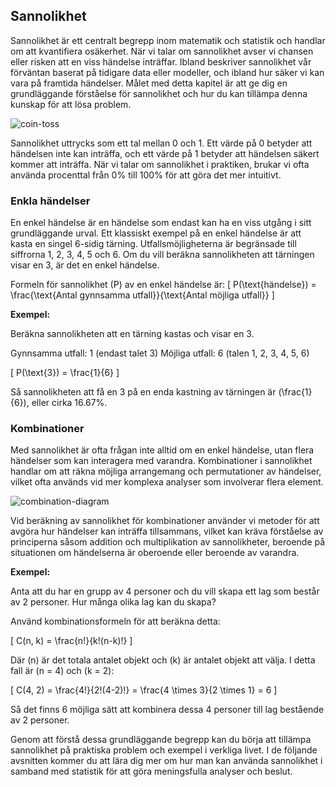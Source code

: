 ## Sannolikhet

Sannolikhet är ett centralt begrepp inom matematik och statistik och handlar om att kvantifiera osäkerhet. När vi talar om sannolikhet avser vi chansen eller risken att en viss händelse inträffar. Ibland beskriver sannolikhet vår förväntan baserat på tidigare data eller modeller, och ibland hur säker vi kan vara på framtida händelser. Målet med detta kapitel är att ge dig en grundläggande förståelse för sannolikhet och hur du kan tillämpa denna kunskap för att lösa problem.

![coin-toss](coin-toss.png)

Sannolikhet uttrycks som ett tal mellan 0 och 1. Ett värde på 0 betyder att händelsen inte kan inträffa, och ett värde på 1 betyder att händelsen säkert kommer att inträffa. När vi talar om sannolikhet i praktiken, brukar vi ofta använda procenttal från 0% till 100% för att göra det mer intuitivt.

### Enkla händelser

En enkel händelse är en händelse som endast kan ha en viss utgång i sitt grundläggande urval. Ett klassiskt exempel på en enkel händelse är att kasta en singel 6-sidig tärning. Utfallsmöjligheterna är begränsade till siffrorna 1, 2, 3, 4, 5 och 6. Om du vill beräkna sannolikheten att tärningen visar en 3, är det en enkel händelse.

Formeln för sannolikhet (P) av en enkel händelse är:
\[ P(\text{händelse}) = \frac{\text{Antal gynnsamma utfall}}{\text{Antal möjliga utfall}} \]

**Exempel:**

Beräkna sannolikheten att en tärning kastas och visar en 3.

Gynnsamma utfall: 1 (endast talet 3)
Möjliga utfall: 6 (talen 1, 2, 3, 4, 5, 6)

\[ P(\text{3}) = \frac{1}{6} \]

Så sannolikheten att få en 3 på en enda kastning av tärningen är \(\frac{1}{6}\), eller cirka 16.67%.

### Kombinationer

Med sannolikhet är ofta frågan inte alltid om en enkel händelse, utan flera händelser som kan interagera med varandra. Kombinationer i sannolikhet handlar om att räkna möjliga arrangemang och permutationer av händelser, vilket ofta används vid mer komplexa analyser som involverar flera element.

![combination-diagram](combination-diagram.png)

Vid beräkning av sannolikhet för kombinationer använder vi metoder för att avgöra hur händelser kan inträffa tillsammans, vilket kan kräva förståelse av principerna såsom addition och multiplikation av sannolikheter, beroende på situationen om händelserna är oberoende eller beroende av varandra.

**Exempel:**

Anta att du har en grupp av 4 personer och du vill skapa ett lag som består av 2 personer. Hur många olika lag kan du skapa?

Använd kombinationsformeln för att beräkna detta:

\[ C(n, k) = \frac{n!}{k!(n-k)!} \]

Där \(n\) är det totala antalet objekt och \(k\) är antalet objekt att välja. I detta fall är \(n = 4\) och \(k = 2\):

\[ C(4, 2) = \frac{4!}{2!(4-2)!} = \frac{4 \times 3}{2 \times 1} = 6 \]

Så det finns 6 möjliga sätt att kombinera dessa 4 personer till lag bestående av 2 personer.

Genom att förstå dessa grundläggande begrepp kan du börja att tillämpa sannolikhet på praktiska problem och exempel i verkliga livet. I de följande avsnitten kommer du att lära dig mer om hur man kan använda sannolikhet i samband med statistik för att göra meningsfulla analyser och beslut.